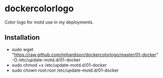 # dockercolorlogo
Color logo for motd use in my deployments.

## Installation
  - sudo wget "https://raw.github.com/jmhardison/dockercolorlogo/master/01-docker" -O /etc/update-motd.d/01-docker
  - sudo chmod +x /etc/update-motd.d/01-docker
  - sudo chown root:root /etc/update-motd.d/01-docker
